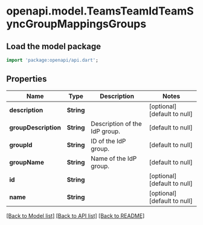 # openapi.model.TeamsTeamIdTeamSyncGroupMappingsGroups

## Load the model package
```dart
import 'package:openapi/api.dart';
```

## Properties
Name | Type | Description | Notes
------------ | ------------- | ------------- | -------------
**description** | **String** |  | [optional] [default to null]
**groupDescription** | **String** | Description of the IdP group. | [default to null]
**groupId** | **String** | ID of the IdP group. | [default to null]
**groupName** | **String** | Name of the IdP group. | [default to null]
**id** | **String** |  | [optional] [default to null]
**name** | **String** |  | [optional] [default to null]

[[Back to Model list]](../README.md#documentation-for-models) [[Back to API list]](../README.md#documentation-for-api-endpoints) [[Back to README]](../README.md)


